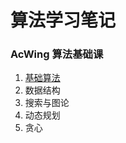 # 算法学习笔记

### AcWing 算法基础课
<ol>
  <li><a href="Basic_Algo/Sorting.md">基础算法</a></li>
  <li>数据结构</li> 
  <li>搜索与图论</li> 
  <li>动态规划</li> 
  <li>贪心</li> 
</ol>
